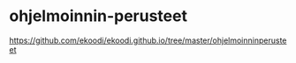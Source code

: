 # ohjelmoinnin-perusteet

https://github.com/ekoodi/ekoodi.github.io/tree/master/ohjelmoinninperusteet
